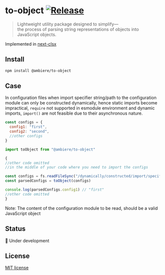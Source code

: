 # to-object [![Release](https://github.com/ambiere/to-object/actions/workflows/main.yml/badge.svg)](https://github.com/ambiere/to-object/actions/workflows/main.yml)

>Lightweight utility package designed to simplify— <br>the process of parsing
string representations of objects into JavaScript objects.

Implemented in [next-clsx](https://github.com/ambiere/clsx)

## Install

```bash
npm install @ambiere/to-object
```

## Case

In configuration files when import specifier string/path to the configuration module
can only be constructed dynamically, hence static imports become impractical, `require`
not supported in esmodule environment and dynamic imports, `import()` are not feasible
due to their asynchronous nature.

```js
const configs = {
  config1: "first",
  config2: "second",
  //other configs
}
```

```js
import toObject from "@ambiere/to-object"

{
//other code omitted
//in the middle of your code where you need to import the configs

const configs = fs.readFileSync("/dynamically/constructed/import/specifier", "utf8")
const parsedConfigs = toObject(configs)

console.log(parsedConfigs.config1) // "first"
//other code omitted
}
```


Note: The content of the configuration module to be read, should be a valid JavaScript object


## Status

:construction: Under development

## License

[MIT license][MIT]

[MIT]: https://github.com/ambiere/project-root/blob/main/license
